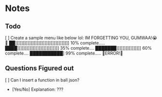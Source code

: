# Notes

## Todo
[ ] Create a sample menu like below lol:
    IM FORGETTING YOU, GUMWAA!😭👋
    ██]]]]]]]]]]]]]]]]]]]]]]]]]]]]]]]]]]] 10% complete.....
    ████]]]]]]]]]]]]]]]]]]]]]]]]]]] 35% complete....
    ███████]]]]]]]]]]]]]]]] 60% complete....
    ███████████] 99% complete..... 🚫ERROR!🚫

## Questions Figured out
[ ] Can I insert a function in ball json?
  - [Yes/No] Explanation: ???
